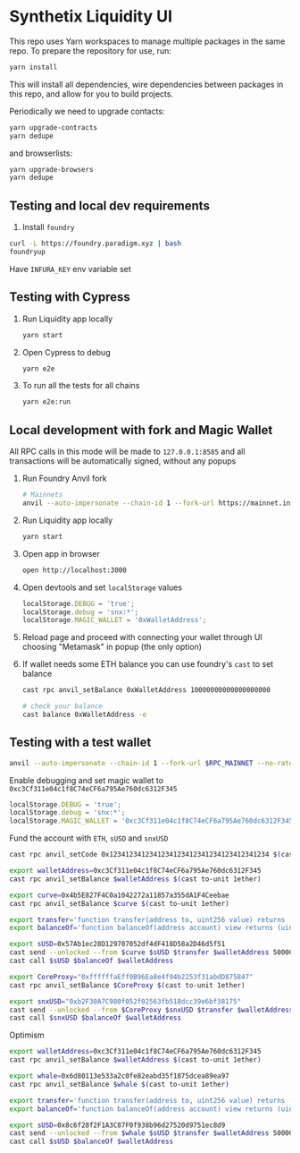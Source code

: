 # Synthetix Liquidity UI

This repo uses Yarn workspaces to manage multiple packages in the same repo. To prepare the repository for use, run:

```sh
yarn install
```

This will install all dependencies, wire dependencies between packages in this repo, and allow for you to build projects.

Periodically we need to upgrade contacts:

```sh
yarn upgrade-contracts
yarn dedupe
```

and browserlists:

```sh
yarn upgrade-browsers
yarn dedupe
```

## Testing and local dev requirements

1. Install `foundry`

```sh
curl -L https://foundry.paradigm.xyz | bash
foundryup
```

Have `INFURA_KEY` env variable set

## Testing with Cypress

1.  Run Liquidity app locally

    ```sh
    yarn start
    ```

2.  Open Cypress to debug

    ```sh
    yarn e2e
    ```

3.  To run all the tests for all chains
    ```sh
    yarn e2e:run
    ```

## Local development with fork and Magic Wallet

All RPC calls in this mode will be made to `127.0.0.1:8585`
and all transactions will be automatically signed, without any popups

1.  Run Foundry Anvil fork

    ```sh
    # Mainnets
    anvil --auto-impersonate --chain-id 1 --fork-url https://mainnet.infura.io/v3/$INFURA_KEY --fork-block-number 22079028
    ```

2.  Run Liquidity app locally

    ```sh
    yarn start
    ```

3.  Open app in browser

    ```sh
    open http://localhost:3000
    ```

4.  Open devtools and set `localStorage` values

    ```js
    localStorage.DEBUG = 'true';
    localStorage.debug = 'snx:*';
    localStorage.MAGIC_WALLET = '0xWalletAddress';
    ```

5.  Reload page and proceed with connecting your wallet through UI choosing "Metamask" in popup
    (the only option)

6.  If wallet needs some ETH balance you can use foundry's `cast` to set balance

    ```sh
    cast rpc anvil_setBalance 0xWalletAddress 10000000000000000000

    # check your balance
    cast balance 0xWalletAddress -e
    ```

## Testing with a test wallet

```sh
anvil --auto-impersonate --chain-id 1 --fork-url $RPC_MAINNET --no-rate-limit
```

Enable debugging and set magic wallet to `0xc3Cf311e04c1f8C74eCF6a795Ae760dc6312F345`

```js
localStorage.DEBUG = 'true';
localStorage.debug = 'snx:*';
localStorage.MAGIC_WALLET = '0xc3Cf311e04c1f8C74eCF6a795Ae760dc6312F345';
```

Fund the account with `ETH`, `sUSD` and `snxUSD`

```sh
cast rpc anvil_setCode 0x1234123412341234123412341234123412341234 $(cast from-utf8 FORK)

export walletAddress=0xc3Cf311e04c1f8C74eCF6a795Ae760dc6312F345
cast rpc anvil_setBalance $walletAddress $(cast to-unit 1ether)

export curve=0x4b5E827F4C0a1042272a11857a355dA1F4Ceebae
cast rpc anvil_setBalance $curve $(cast to-unit 1ether)

export transfer='function transfer(address to, uint256 value) returns (bool)'
export balanceOf='function balanceOf(address account) view returns (uint256)'

export sUSD=0x57Ab1ec28D129707052df4dF418D58a2D46d5f51
cast send --unlocked --from $curve $sUSD $transfer $walletAddress 50000ether
cast call $sUSD $balanceOf $walletAddress

export CoreProxy="0xffffffaEff0B96Ea8e4f94b2253f31abdD875847"
cast rpc anvil_setBalance $CoreProxy $(cast to-unit 1ether)

export snxUSD="0xb2F30A7C980f052f02563fb518dcc39e6bf38175"
cast send --unlocked --from $CoreProxy $snxUSD $transfer $walletAddress 1000ether
cast call $snxUSD $balanceOf $walletAddress
```

Optimism
```sh
export walletAddress=0xc3Cf311e04c1f8C74eCF6a795Ae760dc6312F345
cast rpc anvil_setBalance $walletAddress $(cast to-unit 1ether)

export whale=0x6d80113e533a2c0fe82eabd35f1875dcea89ea97
cast rpc anvil_setBalance $whale $(cast to-unit 1ether)

export transfer='function transfer(address to, uint256 value) returns (bool)'
export balanceOf='function balanceOf(address account) view returns (uint256)'

export sUSD=0x8c6f28f2F1A3C87F0f938b96d27520d9751ec8d9
cast send --unlocked --from $whale $sUSD $transfer $walletAddress 50000ether
cast call $sUSD $balanceOf $walletAddress
```
